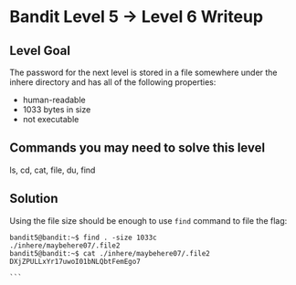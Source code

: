 # Bandit Level 5 → Level 6 Writeup
## Level Goal
The password for the next level is stored in a file somewhere under the inhere directory and has all of the following properties:

- human-readable
- 1033 bytes in size
- not executable
## Commands you may need to solve this level
ls, cd, cat, file, du, find

## Solution

Using the file size should be enough to use `find` command to file the flag:
```
bandit5@bandit:~$ find . -size 1033c
./inhere/maybehere07/.file2
bandit5@bandit:~$ cat ./inhere/maybehere07/.file2
DXjZPULLxYr17uwoI01bNLQbtFemEgo7
                                                                                                                                                                                                                                                                                                                                                                                                                                                                                                                                                                                                                                                                                                                                                                                                                                                                                                                                                                                                                                        ```
                                                                                                                                                                                                                                                                                                                                                                                                                                                                                                                                                                                                                                                                                                                                                                                                                                                                                                                                                                                                                                        
